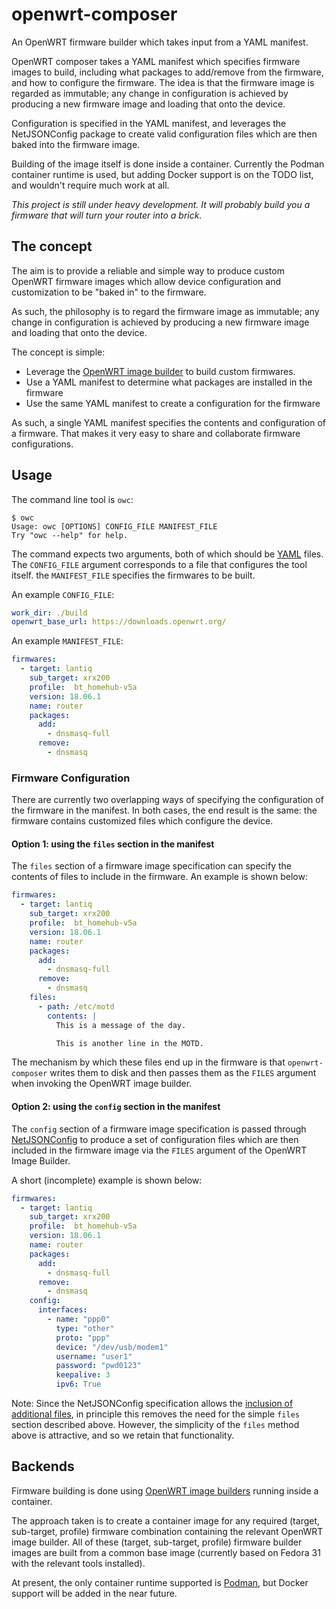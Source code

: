 # openwrt-composer

An OpenWRT firmware builder which takes input from a YAML manifest.

OpenWRT composer takes a YAML manifest which specifies firmware images to build,
including what packages to add/remove from the firmware, and how to configure
the firmware. The idea is that the firmware image is regarded as immutable; any
change in configuration is achieved by producing a new firmware image and
loading that onto the device.

Configuration is specified in the YAML manifest, and leverages the NetJSONConfig
package to create valid configuration files which are then baked into the
firmware image.

Building of the image itself is done inside a container. Currently the Podman
container runtime is used, but adding Docker support is on the TODO list, and
wouldn't require much work at all.

*This project is still under heavy development. It will probably build you a
firmware that will turn your router into a brick.*


## The concept

The aim is to provide a reliable and simple way to produce custom OpenWRT
firmware images which allow device configuration and customization to be "baked
in" to the firmware. 

As such, the philosophy is to regard the firmware image as immutable; any change
in configuration is achieved by producing a new firmware image and loading that
onto the device.

The concept is simple:
- Leverage the [OpenWRT image
builder](https://openwrt.org/docs/guide-user/additional-software/imagebuilder)
to build custom firmwares.
- Use a YAML manifest to determine what packages are installed in the firmware
- Use the same YAML manifest to create a configuration for the firmware

As such, a single YAML manifest specifies the contents and configuration of a
firmware. That makes it very easy to share and collaborate firmware
configurations.


## Usage

The command line tool is `owc`:
```
$ owc
Usage: owc [OPTIONS] CONFIG_FILE MANIFEST_FILE
Try "owc --help" for help.
```

The command expects two arguments, both of which should be
[YAML](https://yaml.org) files. The `CONFIG_FILE` argument corresponds to a file
that configures the tool itself. the `MANIFEST_FILE` specifies the firmwares to
be built.

An example `CONFIG_FILE`:

```yaml
work_dir: ./build
openwrt_base_url: https://downloads.openwrt.org/
```

An example `MANIFEST_FILE`:

```yaml
firmwares:
  - target: lantiq
    sub_target: xrx200
    profile:  bt_homehub-v5a
    version: 18.06.1
    name: router
    packages:
      add:
        - dnsmasq-full
      remove:
        - dnsmasq
```

### Firmware Configuration

There are currently two overlapping ways of specifying the configuration of the
firmware in the manifest. In both cases, the end result is the same: the
firmware contains customized files which configure the device.

#### Option 1: using the `files` section in the manifest

The `files` section of a firmware image specification can specify the contents
of files to include in the firmware. An example is shown below:

```yaml
firmwares:
  - target: lantiq
    sub_target: xrx200
    profile:  bt_homehub-v5a
    version: 18.06.1
    name: router
    packages:
      add:
        - dnsmasq-full
      remove:
        - dnsmasq
    files:
      - path: /etc/motd
        contents: |
          This is a message of the day.

          This is another line in the MOTD.
```

The mechanism by which these files end up in the firmware is that
`openwrt-composer` writes them to disk and then passes them as the `FILES`
argument when invoking the OpenWRT image builder. 


#### Option 2: using the `config` section in the manifest

The `config` section of a firmware image specification is passed through
[NetJSONConfig](http://netjsonconfig.openwisp.org/en/latest/) to produce a set
of configuration files which are then included in the firmware image via the
`FILES` argument of the OpenWRT Image Builder.

A short (incomplete) example is shown below:

```yaml
firmwares:
  - target: lantiq
    sub_target: xrx200
    profile:  bt_homehub-v5a
    version: 18.06.1
    name: router
    packages:
      add:
        - dnsmasq-full
      remove:
        - dnsmasq
    config:
      interfaces:
        - name: "ppp0"
          type: "other"
          proto: "ppp"
          device: "/dev/usb/modem1"
          username: "user1"
          password: "pwd0123"
          keepalive: 3
          ipv6: True
```

Note: Since the NetJSONConfig specification allows the [inclusion of additional
files](http://netjsonconfig.openwisp.org/en/latest/backends/openwrt.html#including-additional-files),
in principle this removes the need for the simple `files` section described
above. However, the simplicity of the `files` method above is attractive, and so
we retain that functionality.



## Backends

Firmware building is done using [OpenWRT image
builders](https://openwrt.org/docs/guide-user/additional-software/imagebuilder)
running inside a container.

The approach taken is to create a container image for any required (target,
sub-target, profile) firmware combination containing the relevant OpenWRT image
builder. All of these (target, sub-target, profile) firmware builder images are
built from a common base image (currently based on Fedora 31 with the relevant
tools installed).

At present, the only container runtime supported is [Podman](https://podman.io),
but Docker support will be added in the near future.
